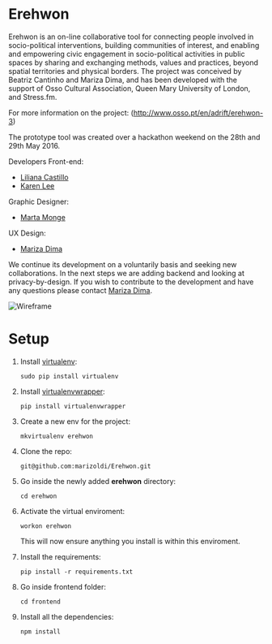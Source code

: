 # Erehwon

Erehwon is an on-line collaborative tool for connecting people involved in socio-political interventions, building communities of interest, and enabling and empowering civic engagement in socio-political activities in public spaces by sharing and exchanging methods, values and practices, beyond spatial territories and physical borders. The project was conceived by Beatriz Cantinho and Mariza Dima, and has been developed with the support of Osso Cultural Association, Queen Mary University of London, and Stress.fm.  

For more information on the project: (http://www.osso.pt/en/adrift/erehwon-3)

The prototype tool was created over a hackathon weekend on the 28th and 29th May 2016.

Developers
Front-end:
* [Liliana Castillo](https://github.com/lili2311)
* [Karen Lee](https://github.com/neraks)

Graphic Designer:
* [Marta Monge](https://github.com/emmecomemarta)

UX Design:
* [Mariza Dima](https://github.com/marizoldi)

We continue its development on a voluntarily basis and seeking new collaborations. In the next steps we are adding backend and looking at privacy-by-design. If you wish to contribute to the development and have any questions please contact [Mariza Dima](https://github.com/marizoldi).

![Wireframe](http://www.osso.pt/wp-content/uploads/2016/02/heroimage-02.jpg)

# Setup

1. Install [virtualenv](https://virtualenv.pypa.io/en/stable/): 

	```sudo pip install virtualenv```

2. Install [virtualenvwrapper](https://virtualenvwrapper.readthedocs.io/en/latest/install.html):

	 ```pip install virtualenvwrapper```
3. Create a new env for the project:
 
	 ```mkvirtualenv erehwon```
4. Clone the repo:

	`git@github.com:marizoldi/Erehwon.git`
	
5. Go inside the newly added **erehwon** directory:
	
	```cd erehwon```
	
6. Activate the virtual enviroment:
 
	 ```workon erehwon``` 
	 
	 This will now ensure anything you install is within this enviroment.
7. Install the requirements:

	 ```pip install -r requirements.txt``` 
5. Go inside frontend folder: 
	
	```cd frontend```
6. Install all the dependencies:

	 ```npm install```
